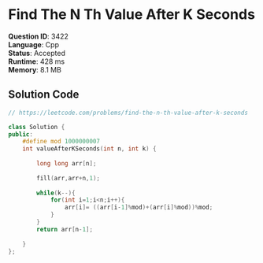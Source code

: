 # Find The N Th Value After K Seconds

**Question ID**: 3422  
**Language**: Cpp  
**Status**: Accepted  
**Runtime**: 428 ms  
**Memory**: 8.1 MB  

## Solution Code
```cpp
// https://leetcode.com/problems/find-the-n-th-value-after-k-seconds

class Solution {
public:
    #define mod 1000000007
    int valueAfterKSeconds(int n, int k) {
        
        long long arr[n];
        
        fill(arr,arr+n,1);
        
        while(k--){
            for(int i=1;i<n;i++){
                arr[i]= ((arr[i-1]%mod)+(arr[i]%mod))%mod;
            }
        }
        return arr[n-1];
        
    }
};
```

